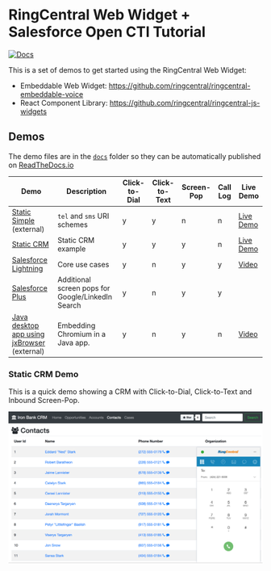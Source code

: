 # RingCentral Web Widget + Salesforce Open CTI Tutorial

[![Docs][docs-readthedocs-svg]][docs-readthedocs-url]

This is a set of demos to get started using the RingCentral Web Widget:

* Embeddable Web Widget: https://github.com/ringcentral/ringcentral-embeddable-voice
* React Component Library: https://github.com/ringcentral/ringcentral-js-widgets

## Demos

The demo files are in the [`docs`](docs) folder so they can be automatically published on [ReadTheDocs.io](http://ringcentral-web-widget-demos.readthedocs.io/)

| Demo | Description | Click-to-Dial | Click-to-Text | Screen-Pop | Call Log | Live Demo |
|------|-------------|---------------|---------------|------------|----------|-----------|
| [Static Simple](https://ringcentral.github.io/ringcentral-web-widget/) (external) | `tel` and `sms` URI schemes | y | y | n | n | [Live Demo](https://ringcentral.github.io/ringcentral-web-widget/) |
| [Static CRM](http://ringcentral-web-widget-demos.readthedocs.io/en/latest/static_crm/tutorial/) | Static CRM example | y | y | y | n | [Live Demo](https://ringcentral-tutorials.github.io/ringcentral-web-widget-demos/static_crm/code) |
| [Salesforce Lightning](http://ringcentral-web-widget-demos.readthedocs.io/en/latest/salesforce_lightning/tutorial/) | Core use cases | y | n | y | y | [Video](https://www.youtube.com/watch?v=uXZkYNVaGc0) |
| [Salesforce Plus](http://ringcentral-web-widget-demos.readthedocs.io/en/latest/salesforce_lightning_more/tutorial/) | Additional screen pops for Google/LinkedIn Search | y | n | y | y | |
| [Java desktop app using jxBrowser](https://github.com/tylerlong/jxbrowser-webrtc) (external) | Embedding Chromium in a Java app. | y | n | y | n | [Video](https://www.youtube.com/watch?v=SKpLd20b2OM) |

### Static CRM Demo

This is a quick demo showing a CRM with Click-to-Dial, Click-to-Text and Inbound Screen-Pop.

[![](docs/static_crm/tutorial/static_crm_demo.png)](https://ringcentral-tutorials.github.io/ringcentral-web-widget-demos/static_crm/code/)

 [docs-readthedocs-svg]: https://img.shields.io/badge/docs-readthedocs-blue.svg
 [docs-readthedocs-url]: http://ringcentral-web-widget-demos.readthedocs.org/

